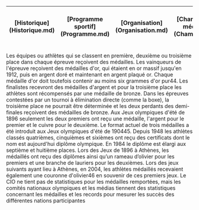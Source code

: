 <table>
    <thead>
        <tr>
            <th align="center" >[Historique](Historique.md)</th>
            <th align="center">[Programme sportif](Programme.md)</th>
            <th align="center">[Organisation](Organisation.md)</th>
            <th align="center">[Champions et médaillés](Champions.md)</th>
            <th align="center">[Enjeux économiques et médiatiques](Enjeux.md)</th>
            <th align="center">[Olympisme et politique](Politique.md)</th>
        </tr>
    </thead>
</table>


Les équipes ou athlètes qui se classent en première, deuxième ou troisième place dans chaque épreuve reçoivent des médailles. Les vainqueurs de l'épreuve reçoivent des médailles d'or, qui étaient en or massif jusqu'en 1912, puis en argent doré et maintenant en argent plaqué or. Chaque médaille d'or doit toutefois contenir au moins six grammes d'or pur44. Les finalistes recevront des médailles d'argent et pour la troisième place les athlètes sont récompensés par une médaille de bronze. Dans les épreuves contestées par un tournoi à élimination directe (comme la boxe), la troisième place ne pourrait être déterminée et les deux perdants des demi-finales reçoivent des médailles de bronze. Aux Jeux olympiques d'été de 1896 seulement les deux premiers ont reçu une médaille, l'argent pour le premier et le cuivre pour le deuxième. Le format actuel de trois médailles a été introduit aux Jeux olympiques d'été de 190445. Depuis 1948 les athlètes classés quatrièmes, cinquièmes et sixièmes ont reçu des certificats dont le nom est aujourd'hui diplôme olympique. En 1984 le diplôme est élargi aux septième et huitième places. Lors des Jeux de 1896 à Athènes, les médaillés ont reçu des diplômes ainsi qu’un rameau d’olivier pour les premiers et une branche de lauriers pour les deuxièmes. Lors des jeux suivants ayant lieu à Athènes, en 2004, les athlètes médaillés recevaient également une couronne d'olivier46 en souvenir de ces premiers jeux. Le CIO ne tient pas de statistiques pour les médailles remportées, mais les comités nationaux olympiques et les médias tiennent des statistiques concernant les médailles et les records pour mesurer les succès des différentes nations participantes
